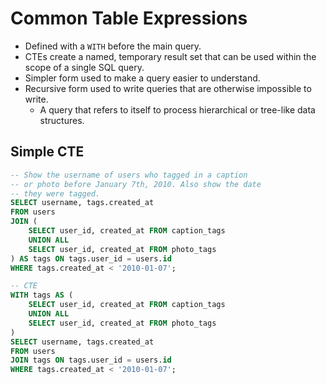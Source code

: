# Common Table Expressions

- Defined with a `WITH` before the main query.
- CTEs create a named, temporary result set that can be used within the scope of a single SQL query.
- Simpler form used to make a query easier to understand.
- Recursive form used to write queries that are otherwise impossible to write.
    - A query that refers to itself to process hierarchical or tree-like data structures.

## Simple CTE

```sql
-- Show the username of users who tagged in a caption
-- or photo before January 7th, 2010. Also show the date
-- they were tagged.
SELECT username, tags.created_at
FROM users
JOIN (
	SELECT user_id, created_at FROM caption_tags
	UNION ALL
	SELECT user_id, created_at FROM photo_tags
) AS tags ON tags.user_id = users.id
WHERE tags.created_at < '2010-01-07';

-- CTE
WITH tags AS (
	SELECT user_id, created_at FROM caption_tags
	UNION ALL
	SELECT user_id, created_at FROM photo_tags
)
SELECT username, tags.created_at
FROM users
JOIN tags ON tags.user_id = users.id
WHERE tags.created_at < '2010-01-07';
```

